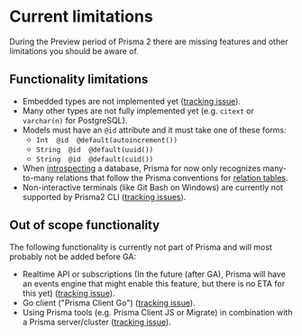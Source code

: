 # Current limitations

During the Preview period of Prisma 2 there are missing features and other limitations you should be aware of.

## Functionality limitations

- Embedded types are not implemented yet ([tracking issue](https://github.com/prisma/migrate/issues/43)).
- Many other types are not fully implemented yet (e.g. `citext` or `varchar(n)` for PostgreSQL).
- Models must have an `@id` attribute and it must take one of these forms:
    - `Int  @id  @default(autoincrement())`
    - `String  @id  @default(uuid())`
    - `String  @id  @default(cuid())`  
- When [introspecting](./introspection.md) a database, Prisma for now only recognizes many-to-many relations that follow the Prisma conventions for [relation tables](https://github.com/prisma/prisma2/blob/master/docs/relations.md#mn).
- Non-interactive terminals (like Git Bash on Windows) are currently not supported by Prisma2 CLI ([tracking issues](https://github.com/prisma/prisma2/issues/554)).

## Out of scope functionality

The following functionality is currently not part of Prisma and will most probably not be added before GA:

- Realtime API or subscriptions (In the future (after GA), Prisma will have an events engine that might enable this feature, but there is no ETA for this yet) ([tracking issue](https://github.com/prisma/prisma2/issues/298)).
- Go client ("Prisma Client Go") ([tracking issue](https://github.com/prisma/prisma2/issues/571)).
- Using Prisma tools (e.g. Prisma Client JS or Migrate) in combination with a Prisma server/cluster ([tracking issue](https://github.com/prisma/prisma2/issues/370)).
